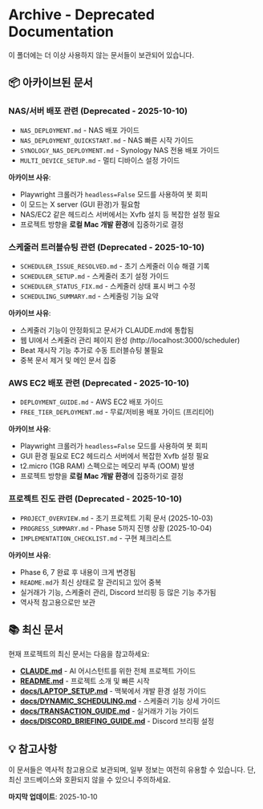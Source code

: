 # Archive - Deprecated Documentation

이 폴더에는 더 이상 사용하지 않는 문서들이 보관되어 있습니다.

## 📦 아카이브된 문서

### NAS/서버 배포 관련 (Deprecated - 2025-10-10)
- `NAS_DEPLOYMENT.md` - NAS 배포 가이드
- `NAS_DEPLOYMENT_QUICKSTART.md` - NAS 빠른 시작 가이드
- `SYNOLOGY_NAS_DEPLOYMENT.md` - Synology NAS 전용 배포 가이드
- `MULTI_DEVICE_SETUP.md` - 멀티 디바이스 설정 가이드

**아카이브 사유**:
- Playwright 크롤러가 `headless=False` 모드를 사용하여 봇 회피
- 이 모드는 X server (GUI 환경)가 필요함
- NAS/EC2 같은 헤드리스 서버에서는 Xvfb 설치 등 복잡한 설정 필요
- 프로젝트 방향을 **로컬 Mac 개발 환경**에 집중하기로 결정

### 스케줄러 트러블슈팅 관련 (Deprecated - 2025-10-10)
- `SCHEDULER_ISSUE_RESOLVED.md` - 초기 스케줄러 이슈 해결 기록
- `SCHEDULER_SETUP.md` - 스케줄러 초기 설정 가이드
- `SCHEDULER_STATUS_FIX.md` - 스케줄러 상태 표시 버그 수정
- `SCHEDULING_SUMMARY.md` - 스케줄링 기능 요약

**아카이브 사유**:
- 스케줄러 기능이 안정화되고 문서가 CLAUDE.md에 통합됨
- 웹 UI에서 스케줄러 관리 페이지 완성 (http://localhost:3000/scheduler)
- Beat 재시작 기능 추가로 수동 트러블슈팅 불필요
- 중복 문서 제거 및 메인 문서 집중

### AWS EC2 배포 관련 (Deprecated - 2025-10-10)
- `DEPLOYMENT_GUIDE.md` - AWS EC2 배포 가이드
- `FREE_TIER_DEPLOYMENT.md` - 무료/저비용 배포 가이드 (프리티어)

**아카이브 사유**:
- Playwright 크롤러가 `headless=False` 모드를 사용하여 봇 회피
- GUI 환경 필요로 EC2 헤드리스 서버에서 복잡한 Xvfb 설정 필요
- t2.micro (1GB RAM) 스펙으로는 메모리 부족 (OOM) 발생
- 프로젝트 방향을 **로컬 Mac 개발 환경**에 집중하기로 결정

### 프로젝트 진도 관련 (Deprecated - 2025-10-10)
- `PROJECT_OVERVIEW.md` - 초기 프로젝트 기획 문서 (2025-10-03)
- `PROGRESS_SUMMARY.md` - Phase 5까지 진행 상황 (2025-10-04)
- `IMPLEMENTATION_CHECKLIST.md` - 구현 체크리스트

**아카이브 사유**:
- Phase 6, 7 완료 후 내용이 크게 변경됨
- `README.md`가 최신 상태로 잘 관리되고 있어 중복
- 실거래가 기능, 스케줄러 관리, Discord 브리핑 등 많은 기능 추가됨
- 역사적 참고용으로만 보관

## 📚 최신 문서

현재 프로젝트의 최신 문서는 다음을 참고하세요:

- **[CLAUDE.md](../../CLAUDE.md)** - AI 어시스턴트를 위한 전체 프로젝트 가이드
- **[README.md](../../README.md)** - 프로젝트 소개 및 빠른 시작
- **[docs/LAPTOP_SETUP.md](../LAPTOP_SETUP.md)** - 맥북에서 개발 환경 설정 가이드
- **[docs/DYNAMIC_SCHEDULING.md](../DYNAMIC_SCHEDULING.md)** - 스케줄러 기능 상세 가이드
- **[docs/TRANSACTION_GUIDE.md](../TRANSACTION_GUIDE.md)** - 실거래가 기능 가이드
- **[docs/DISCORD_BRIEFING_GUIDE.md](../DISCORD_BRIEFING_GUIDE.md)** - Discord 브리핑 설정

## 💡 참고사항

이 문서들은 역사적 참고용으로 보관되며, 일부 정보는 여전히 유용할 수 있습니다.
단, 최신 코드베이스와 호환되지 않을 수 있으니 주의하세요.

**마지막 업데이트**: 2025-10-10
